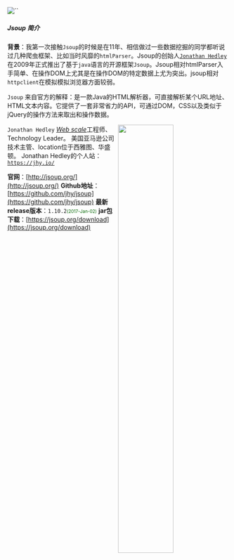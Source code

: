 

![``](http://img.my.csdn.net/uploads/201702/13/1486978877_1685.jpg)

##### Jsoup 简介

**背景**：我第一次接触`Jsoup`的时候是在11年、相信做过一些数据挖掘的同学都听说过几种爬虫框架、比如当时风靡的`htmlParser`。Jsoup的创始人[`Jonathan Hedley`](https://jhy.io/)在2009年正式推出了基于`java`语言的开源框架`Jsoup`。Jsoup相对htmlParser入手简单、在操作DOM上尤其是在操作DOM的特定数据上尤为突出。jsoup相对`httpclient`在模拟模拟浏览器方面较弱。

`Jsoup` 来自官方的解释：是一款Java的HTML解析器，可直接解析某个URL地址、HTML文本内容。它提供了一套非常省力的API，可通过DOM，CSS以及类似于jQuery的操作方法来取出和操作数据。

<img style="float:right;" width="50%"  src="http://img.my.csdn.net/uploads/201702/13/1486964715_4746.JPG">

`Jonathan Hedley` [*Web scale*](http://www.webopedia.com/TERM/W/web-scale-it.html)工程师、Technology Leader。
美国亚马逊公司技术主管、location位于西雅图、华盛顿。
Jonathan Hedley的个人站：[`https://jhy.io/`](https://jhy.io/)

**官网**：[http://jsoup.org/](http://jsoup.org/)
**Github地址**：[https://github.com/jhy/jsoup](https://github.com/jhy/jsoup)
**最新release版本**：`1.10.2`<font color=#006600 size=1>(2017-Jan-02)</font>
**jar包下载**：[https://jsoup.org/download](https://jsoup.org/download)
